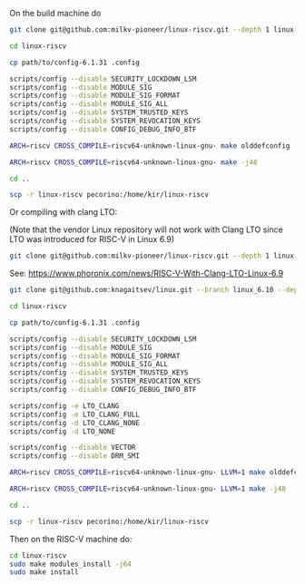 On the build machine do

```bash
git clone git@github.com:milkv-pioneer/linux-riscv.git --depth 1 linux-riscv

cd linux-riscv

cp path/to/config-6.1.31 .config

scripts/config --disable SECURITY_LOCKDOWN_LSM
scripts/config --disable MODULE_SIG
scripts/config --disable MODULE_SIG_FORMAT
scripts/config --disable MODULE_SIG_ALL
scripts/config --disable SYSTEM_TRUSTED_KEYS
scripts/config --disable SYSTEM_REVOCATION_KEYS
scripts/config --disable CONFIG_DEBUG_INFO_BTF

ARCH=riscv CROSS_COMPILE=riscv64-unknown-linux-gnu- make olddefconfig

ARCH=riscv CROSS_COMPILE=riscv64-unknown-linux-gnu- make -j48

cd ..

scp -r linux-riscv pecorino:/home/kir/linux-riscv
```

Or compiling with clang LTO:

(Note that the vendor Linux repository will not work with Clang LTO since LTO was introduced for RISC-V in Linux 6.9)

```bash
git clone git@github.com:milkv-pioneer/linux-riscv.git --depth 1 linux-riscv
```

See: https://www.phoronix.com/news/RISC-V-With-Clang-LTO-Linux-6.9

```bash
git clone git@github.com:knagaitsev/linux.git --branch linux_6.10 --depth 1 linux-riscv

cd linux-riscv

cp path/to/config-6.1.31 .config

scripts/config --disable SECURITY_LOCKDOWN_LSM
scripts/config --disable MODULE_SIG
scripts/config --disable MODULE_SIG_FORMAT
scripts/config --disable MODULE_SIG_ALL
scripts/config --disable SYSTEM_TRUSTED_KEYS
scripts/config --disable SYSTEM_REVOCATION_KEYS
scripts/config --disable CONFIG_DEBUG_INFO_BTF

scripts/config -e LTO_CLANG
scripts/config -e LTO_CLANG_FULL
scripts/config -d LTO_CLANG_NONE
scripts/config -d LTO_NONE

scripts/config --disable VECTOR
scripts/config --disable DRM_SMI

ARCH=riscv CROSS_COMPILE=riscv64-unknown-linux-gnu- LLVM=1 make olddefconfig

ARCH=riscv CROSS_COMPILE=riscv64-unknown-linux-gnu- LLVM=1 make -j48

cd ..

scp -r linux-riscv pecorino:/home/kir/linux-riscv
```

Then on the RISC-V machine do:

```bash
cd linux-riscv
sudo make modules_install -j64
sudo make install
```
